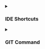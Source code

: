 <details><summary>
  
###  IDE Shortcuts 
</summary>
  
#### Intellij

```
  File Location ctrl+Alt+F12
  Search Everywhere double shift
  
```
</details>



<details><summary>
  
###  GIT  Command
</summary>
  

</details>
